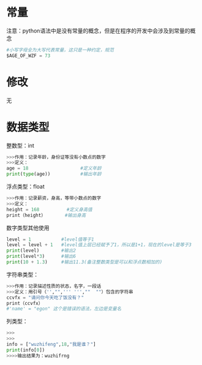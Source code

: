 # 常量
注意：python语法中是没有常量的概念，但是在程序的开发中会涉及到常量的概念

```python
#小写字母全为大写代表常量，这只是一种约定，规范
$AGE_OF_WZF = 73 
```
# 修改
无

# 数据类型
整数型：int
```python
>>>作用：记录年龄，身份证等没有小数点的数字
>>>定义：
age = 18                   #定义年龄
print(type(age))           #输出年龄

```
浮点类型：float
```python
>>>作用：记录薪资，身高，等带小数点的数字
>>>定义：
height = 168          #定义身高值
print（height）       #输出身高
```
数字类型其他使用
```python
level = 1           #level值等于1
level = level + 1   #level值上层已经赋予了1，所以是1+1，现在的level是等于3
print(level)        #输出2
print(level*3)      #输出6 
print(10 + 1.3)     #输出11.3(备注整数类型是可以和浮点数相加的)
```
字符串类型：
```python
>>>作用：记录描述性质的状态，名字，一段话
>>>定义：用引号（'',"",''' ''',""  ""）包含的字符串
ccvfx = "请问你今天吃了饭没有？"
print（ccvfx）
#'name' = "egon" 这个是错误的语法，左边是变量名
```

列类型：
```python
>>>
>>>
info = ["wuzhifeng",18,"我是谁？"]
print(info[0])
>>>>输出结果为：wuzhifrng
```
